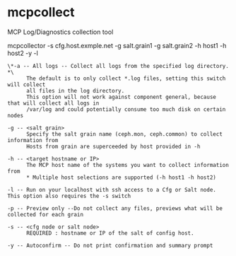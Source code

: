 # mcpcollect
MCP Log/Diagnostics collection tool


 mcpcollector -s cfg.host.exmple.net -g salt.grain1 -g salt.grain2 -h host1 -h host2 -y -l

    \*-a -- All logs -- Collect all logs from the specified log directory. *\
          The default is to only collect *.log files, setting this switch will collect
          all files in the log directory. 
          This option will not work against component general, because that will collect all logs in
          /var/log and could potentially consume too much disk on certain nodes

    -g -- <salt grain>
          Specify the salt grain name (ceph.mon, ceph.common) to collect information from
          Hosts from grain are superceeded by host provided in -h

    -h -- <target hostname or IP>
          The MCP host name of the systems you want to collect information from
          * Multiple host selections are supported (-h host1 -h host2)

    -l -- Run on your localhost with ssh access to a Cfg or Salt node.  This option also requires the -s switch

    -p -- Preview only --Do not collect any files, previews what will be collected for each grain

    -s -- <cfg node or salt node>
          REQUIRED : hostname or IP of the salt of config host.

    -y -- Autoconfirm -- Do not print confirmation and summary prompt
